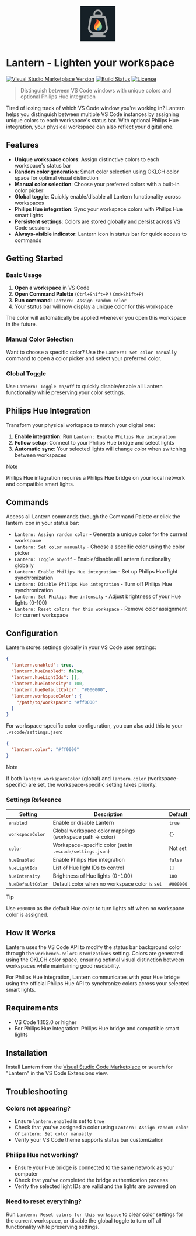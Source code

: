 <div align="center">
  <img src="./docs/images/icon.png" alt="Lantern icon" width="96" />
</div>

# Lantern - Lighten your workspace

[![Visual Studio Marketplace Version](https://img.shields.io/visual-studio-marketplace/v/sinedied.lantern?style=flat-square&logo=visual-studio-code)](https://marketplace.visualstudio.com/items?itemName=sinedied.lantern)
[![Build Status](https://img.shields.io/github/actions/workflow/status/sinedied/lantern-vscode-extension/build.yml?style=flat-square&label=Build)](https://github.com/sinedied/lantern-vscode-extension/actions)
[![License](https://img.shields.io/badge/License-MIT-blue?style=flat-square)](LICENSE)

> Distinguish between VS Code windows with unique colors and optional Philips Hue integration

Tired of losing track of which VS Code window you're working in? Lantern helps you distinguish between multiple VS Code instances by assigning unique colors to each workspace's status bar. With optional Philips Hue integration, your physical workspace can also reflect your digital one.

## Features

- **Unique workspace colors**: Assign distinctive colors to each workspace's status bar
- **Random color generation**: Smart color selection using OKLCH color space for optimal visual distinction
- **Manual color selection**: Choose your preferred colors with a built-in color picker
- **Global toggle**: Quickly enable/disable all Lantern functionality across workspaces
- **Philips Hue integration**: Sync your workspace colors with Philips Hue smart lights
- **Persistent settings**: Colors are stored globally and persist across VS Code sessions
- **Always-visible indicator**: Lantern icon in status bar for quick access to commands

## Getting Started

### Basic Usage

1. **Open a workspace** in VS Code
2. **Open Command Palette** (`Ctrl+Shift+P` / `Cmd+Shift+P`)
3. **Run command**: `Lantern: Assign random color`
4. Your status bar will now display a unique color for this workspace

The color will automatically be applied whenever you open this workspace in the future.

### Manual Color Selection

Want to choose a specific color? Use the `Lantern: Set color manually` command to open a color picker and select your preferred color.

### Global Toggle

Use `Lantern: Toggle on/off` to quickly disable/enable all Lantern functionality while preserving your color settings.

## Philips Hue Integration

Transform your physical workspace to match your digital one:

1. **Enable integration**: Run `Lantern: Enable Philips Hue integration`
2. **Follow setup**: Connect to your Philips Hue bridge and select lights
3. **Automatic sync**: Your selected lights will change color when switching between workspaces

> [!NOTE]
> Philips Hue integration requires a Philips Hue bridge on your local network and compatible smart lights.

## Commands

Access all Lantern commands through the Command Palette or click the lantern icon in your status bar:

- `Lantern: Assign random color` - Generate a unique color for the current workspace
- `Lantern: Set color manually` - Choose a specific color using the color picker
- `Lantern: Toggle on/off` - Enable/disable all Lantern functionality globally
- `Lantern: Enable Philips Hue integration` - Set up Philips Hue light synchronization
- `Lantern: Disable Philips Hue integration` - Turn off Philips Hue synchronization
- `Lantern: Set Philips Hue intensity` - Adjust brightness of your Hue lights (0-100)
- `Lantern: Reset colors for this workspace` - Remove color assignment for current workspace

## Configuration

Lantern stores settings globally in your VS Code user settings:

```json
{
  "lantern.enabled": true,
  "lantern.hueEnabled": false,
  "lantern.hueLightIds": [],
  "lantern.hueIntensity": 100,
  "lantern.hueDefaultColor": "#000000",
  "lantern.workspaceColor": {
    "/path/to/workspace": "#ff0000"
  }
}
```

For workspace-specific color configuration, you can also add this to your `.vscode/settings.json`:

```json
{
  "lantern.color": "#ff0000"
}
```

> [!NOTE]
> If both `lantern.workspaceColor` (global) and `lantern.color` (workspace-specific) are set, the workspace-specific setting takes priority.

### Settings Reference

| Setting | Description | Default |
|---------|-------------|---------|
| `enabled` | Enable or disable Lantern | `true` |
| `workspaceColor` | Global workspace color mappings (workspace path → color) | `{}` |
| `color` | Workspace-specific color (set in `.vscode/settings.json`) | Not set |
| `hueEnabled` | Enable Philips Hue integration | `false` |
| `hueLightIds` | List of Hue light IDs to control | `[]` |
| `hueIntensity` | Brightness of Hue lights (0-100) | `100` |
| `hueDefaultColor` | Default color when no workspace color is set | `#000000` |

> [!TIP]
> Use `#000000` as the default Hue color to turn lights off when no workspace color is assigned.

## How It Works

Lantern uses the VS Code API to modify the status bar background color through the `workbench.colorCustomizations` setting. Colors are generated using the OKLCH color space, ensuring optimal visual distinction between workspaces while maintaining good readability.

For Philips Hue integration, Lantern communicates with your Hue bridge using the official Philips Hue API to synchronize colors across your selected smart lights.

## Requirements

- VS Code 1.102.0 or higher
- For Philips Hue integration: Philips Hue bridge and compatible smart lights

## Installation

Install Lantern from the [Visual Studio Code Marketplace](https://marketplace.visualstudio.com/items?itemName=sinedied.lantern) or search for "Lantern" in the VS Code Extensions view.

## Troubleshooting

### Colors not appearing?
- Ensure `lantern.enabled` is set to `true`
- Check that you've assigned a color using `Lantern: Assign random color` or `Lantern: Set color manually`
- Verify your VS Code theme supports status bar customization

### Philips Hue not working?
- Ensure your Hue bridge is connected to the same network as your computer
- Check that you've completed the bridge authentication process
- Verify the selected light IDs are valid and the lights are powered on

### Need to reset everything?
Run `Lantern: Reset colors for this workspace` to clear color settings for the current workspace, or disable the global toggle to turn off all functionality while preserving settings.
